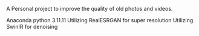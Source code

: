 A Personal project to improve the quality of old photos and videos.

Anaconda python 3.11.11
Utilizing RealESRGAN for super resolution
Utilizing SwinIR for denoising